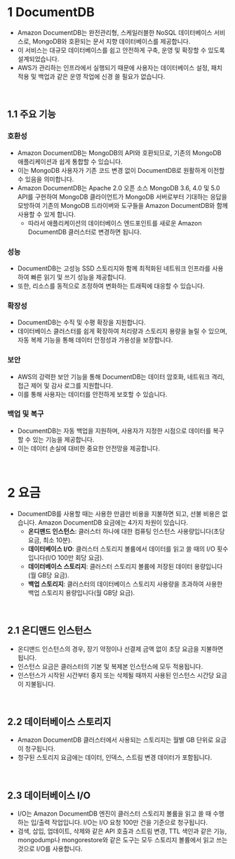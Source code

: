 # 1 DocumentDB

- Amazon DocumentDB는 완전관리형, 스케일러블한 NoSQL 데이터베이스 서비스로, MongoDB와 호환되는 문서 지향 데이터베이스를 제공합니다.
- 이 서비스는 대규모 데이터베이스를 쉽고 안전하게 구축, 운영 및 확장할 수 있도록 설계되었습니다.
- AWS가 관리하는 인프라에서 실행되기 때문에 사용자는 데이터베이스 설정, 패치 적용 및 백업과 같은 운영 작업에 신경 쓸 필요가 없습니다.

<br>

## 1.1 주요 기능

### 호환성

- Amazon DocumentDB는 MongoDB의 API와 호환되므로, 기존의 MongoDB 애플리케이션과 쉽게 통합할 수 있습니다. 
- 이는 MongoDB 사용자가 기존 코드 변경 없이 DocumentDB로 원활하게 이전할 수 있음을 의미합니다.
- Amazon DocumentDB는 Apache 2.0 오픈 소스 MongoDB 3.6, 4.0 및 5.0 API를 구현하여 MongoDB 클라이언트가 MongoDB 서버로부터 기대하는 응답을 모방하여 기존의 MongoDB 드라이버와 도구들을 Amazon DocumentDB와 함께 사용할 수 있게 합니다.
	- 따라서 애플리케이션의 데이터베이스 엔드포인트를 새로운 Amazon DocumentDB 클러스터로 변경하면 됩니다.

### 성능

- DocumentDB는 고성능 SSD 스토리지와 함께 최적화된 네트워크 인프라를 사용하여 빠른 읽기 및 쓰기 성능을 제공합니다. 
- 또한, 리소스를 동적으로 조정하여 변화하는 트래픽에 대응할 수 있습니다.

### 확장성

- DocumentDB는 수직 및 수평 확장을 지원합니다. 
- 데이터베이스 클러스터를 쉽게 확장하여 처리량과 스토리지 용량을 늘릴 수 있으며, 자동 복제 기능을 통해 데이터 안정성과 가용성을 보장합니다.

### 보안

- AWS의 강력한 보안 기능을 통해 DocumentDB는 데이터 암호화, 네트워크 격리, 접근 제어 및 감사 로그를 지원합니다. 
- 이를 통해 사용자는 데이터를 안전하게 보호할 수 있습니다.

### 백업 및 복구

- DocumentDB는 자동 백업을 지원하며, 사용자가 지정한 시점으로 데이터를 복구할 수 있는 기능을 제공합니다. 
- 이는 데이터 손실에 대비한 중요한 안전망을 제공합니다.

<br>

# 2 요금

- DocumentDB를 사용할 때는 사용한 만큼만 비용을 지불하면 되고, 선불 비용은 없습니다. Amazon DocumentDB 요금에는 4가지 차원이 있습니다.
	- **온디맨드 인스턴스**: 클러스터 하나에 대한 컴퓨팅 인스턴스 사용량입니다(초당 요금, 최소 10분).
	- **데이터베이스 I/O**: 클러스터 스토리지 볼륨에서 데이터를 읽고 쓸 때의 I/O 횟수입니다(I/O 100만 회당 요금).
	- **데이터베이스 스토리지**: 클러스터 스토리지 볼륨에 저장된 데이터 용량입니다(월 GB당 요금).
	- **백업 스토리지**: 클러스터의 데이터베이스 스토리지 사용량을 초과하여 사용한 백업 스토리지 용량입니다(월 GB당 요금).

<br>

## 2.1 온디맨드 인스턴스

- 온디맨드 인스턴스의 경우, 장기 약정이나 선결제 금액 없이 초당 요금을 지불하면 됩니다.
- 인스턴스 요금은 클러스터의 기본 및 복제본 인스턴스에 모두 적용됩니다.
- 인스턴스가 시작된 시간부터 중지 또는 삭제될 때까지 사용된 인스턴스 시간당 요금이 지불됩니다.

<br>

## 2.2 데이터베이스 스토리지

- Amazon DocumentDB 클러스터에서 사용되는 스토리지는 월별 GB 단위로 요금이 청구됩니다.
- 청구된 스토리지 요금에는 데이터, 인덱스, 스트림 변경 데이터가 포함됩니다.

<br>

## 2.3 데이터베이스  I/O

- I/O는 Amazon DocumentDB 엔진이 클러스터 스토리지 볼륨을 읽고 쓸 때 수행하는 입/출력 작업입니다. I/O는 I/O 요청 100만 건을 기준으로 청구됩니다.
- 검색, 삽입, 업데이트, 삭제와 같은 API 호출과 스트림 변경, TTL 색인과 같은 기능, mongodump나 mongorestore와 같은 도구는 모두 스토리지 볼륨에서 읽고 쓰는 것으로 I/O를 사용합니다.

